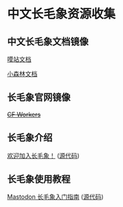 # 中文长毛象资源收集

## 中文长毛象文档镜像

[嗼站文档](https://docs.monado.ren/)

[小森林文档](https://docs-hello.2heng.xin/)

## 长毛象官网镜像

[~~CF Workers~~](https://joinmastodon.holgerhuo.workers.dev/)

## 长毛象介绍

[欢迎加入长毛象！](https://holger.one/posts/welcome-to-mastodon/) ([源代码](./docs/intros/welcome-to-mastodon.md))

## 长毛象使用教程

[Mastodon 长毛象入门指南](https://holger.one/posts/a-beginners-guide-to-21st-century-sns/) ([源代码](./docs/guides/a-beginners-guide-to-21st-century-sns.md))

<!--## 中文长毛象站点-->

